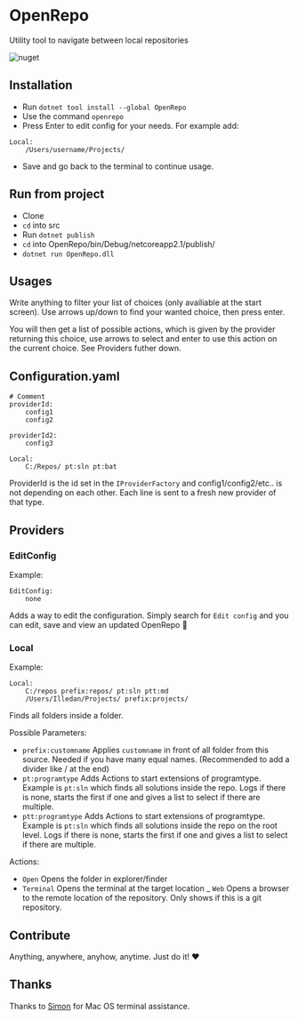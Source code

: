 # OpenRepo
Utility tool to navigate between local repositories


![nuget](https://img.shields.io/nuget/v/OpenRepo)

## Installation

- Run `dotnet tool install --global OpenRepo`
- Use the command `openrepo`
- Press Enter to edit config for your needs. For example add:
```
Local:
    /Users/username/Projects/
```
- Save and go back to the terminal to continue usage.

## Run from project

- Clone
- `cd` into src
- Run `dotnet publish`
- `cd` into OpenRepo/bin/Debug/netcoreapp2.1/publish/
- `dotnet run OpenRepo.dll`

## Usages

Write anything to filter your list of choices (only availiable at the start screen).
Use arrows up/down to find your wanted choice, then press enter.

You will then get a list of possible actions, which is given by the provider returning this choice, use arrows to select and enter to use this action on the current choice. See Providers futher down.

## Configuration.yaml
```
# Comment
providerId:
    config1
    config2
    
providerId2:
    config3
    
Local:
    C:/Repos/ pt:sln pt:bat
```

ProviderId is the id set in the `IProviderFactory` and config1/config2/etc.. is not depending on each other. Each line is sent to a fresh new provider of that type.


## Providers

### EditConfig

Example:
```
EditConfig:
    none
```

Adds a way to edit the configuration. Simply search for `Edit config` and you can edit, save and view an updated OpenRepo :rocket:

### Local

Example:
```
Local:
    C:/repos prefix:repos/ pt:sln ptt:md
    /Users/Illedan/Projects/ prefix:projects/
```

Finds all folders inside a folder.

Possible Parameters:
- `prefix:customname` Applies `customname` in front of all folder from this source. Needed if you have many equal names. (Recommended to add a divider like / at the end)
- `pt:programtype` Adds Actions to start extensions of programtype. Example is `pt:sln` which finds all solutions inside the repo. Logs if there is none, starts the first if one and gives a list to select if there are multiple.
- `ptt:programtype` Adds Actions to start extensions of programtype. Example is `pt:sln` which finds all solutions inside the repo on the root level. Logs if there is none, starts the first if one and gives a list to select if there are multiple.

Actions:
- `Open` Opens the folder in explorer/finder
- `Terminal` Opens the terminal at the target location 
_ `Web` Opens a browser to the remote location of the repository. Only shows if this is a git repository.

## Contribute

Anything, anywhere, anyhow, anytime. Just do it! :heart:


## Thanks

Thanks to [Simon](https://github.com/simonkaspersen) for Mac OS terminal assistance.
